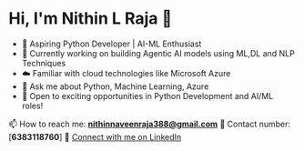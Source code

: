 # Hi, I'm Nithin L Raja 👋

- 🎯 Aspiring Python Developer | AI-ML Enthusiast
- 🌱 Currently working on building Agentic AI models using ML,DL and NLP Techniques
- ☁️ Familiar with cloud technologies like Microsoft Azure
- 💬 Ask me about Python, Machine Learning, Azure
- 🌟 Open to exciting opportunities in Python Development and AI/ML roles!


📫 How to reach me: [**nithinnaveenraja388@gmail.com**](mailto:nithinnaveenraja388@gmail.com)
 📱 Contact number: [**6383118760**]
🔗 [Connect with me on LinkedIn](https://www.linkedin.com/in/nithin-l-raja-58b658268/)


